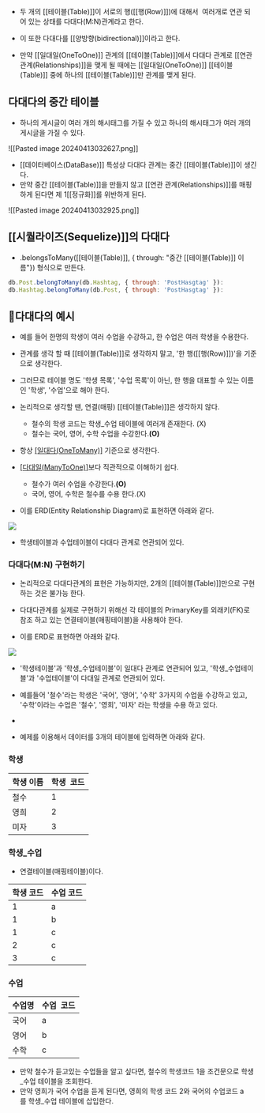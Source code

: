 - 두 개의 [[테이블(Table)]]이 서로의 행([[행(Row)]])에 대해서  여러개로 연관 되어 있는 상태를 다대다(M:N)관계라고 한다. 
- 이 또한 다대다를 [[양방향(bidirectional)]]이라고 한다.

- 만약 [[일대일(OneToOne)]] 관계의 [[테이블(Table)]]에서 다대다 관계로 [[연관 관계(Relationships)]]을 맺게 될 때에는 [[일대일(OneToOne)]] [[테이블(Table)]] 중에 하나의 [[테이블(Table)]]만 관계를 맺게 된다.


## 다대다의 중간 테이블

- 하나의 게시글이 여러 개의 해시태그를 가질 수 있고 하나의 해시태그가 여러 개의 게시글을 가질 수 있다.

![[Pasted image 20240413032627.png]]

- [[데이터베이스(DataBase)]] 특성상 다대다 관계는 중간 [[테이블(Table)]]이 생긴다.
- 만약 중간 [[테이블(Table)]]을 만들지 않고 [[연관 관계(Relationships)]]를 매핑하게 된다면 제 1[[정규화]]를 위반하게 된다.

![[Pasted image 20240413032925.png]]


## [[시퀄라이즈(Sequelize)]]의 다대다

- .belongsToMany([[테이블(Table)]], { through: "중간 [[테이블(Table)]] 이름"}) 형식으로 만든다.

```js
db.Post.belongToMany(db.Hashtag, { through: 'PostHasgtag' }):
db.Hashtag.belongToMany(db.Post, { through: 'PostHasgtag' }):
```


## 다대다의 예시

- 예를 들어 한명의 학생이 여러 수업을 수강하고, 한 수업은 여러 학생을 수용한다. 

- 관계를 생각 할 때 [[테이블(Table)]]로 생각하지 말고, '한 행([[행(Row)]])'을 기준으로 생각한다.
- 그러므로 테이블 명도 '학생 목록', '수업 목록'이 아닌, 한 행을 대표할 수 있는 이름인 '학생', '수업'으로 해야 한다.

- 논리적으로 생각할 땐, 연결(매핑) [[테이블(Table)]]은 생각하지 않다.
    - 철수의 학생 코드는 학생_수업 테이블에 여러개 존재한다. (X)
    - 철수는 국어, 영어, 수학 수업을 수강한다.**(O)**

- 항상 [[일대다(OneToMany)]](1:N) 기준으로 생각한다.
- [[다대일(ManyToOne)]](N:1)보다 직관적으로 이해하기 쉽다.
    - 철수가 여러 수업을 수강한다.**(O)**  
    - 국어, 영어, 수학은 철수를 수용 한다.(X)

- 이를 ERD(Entity Relationship Diagram)로 표현하면 아래와 같다.

![](https://t1.daumcdn.net/cfile/tistory/99D149355BECC25F3B)

- 학생테이블과 수업테이블이 다대다 관계로 연관되어 있다.   

### 다대다(M:N) 구현하기

- 논리적으로 다대다관계의 표현은 가능하지만, 2개의 [[테이블(Table)]]만으로 구현하는 것은 불가능 한다.
- 다대다관계를 실제로 구현하기 위해선 각 테이블의 PrimaryKey를 외래키(FK)로 참조 하고 있는 연결테이블(매핑테이블)을 사용해야 한다. 

- 이를 ERD로 표현하면 아래와 같다. 


![](https://t1.daumcdn.net/cfile/tistory/99F91A3C5BECC52503)

- '학생테이블'과 '학생_수업테이블'이 일대다 관계로 연관되어 있고, '학생_수업테이블'과 '수업테이블'이 다대일 관계로 연관되어 있다.

- 예를들어 '철수'라는 학생은 '국어', '영어', '수학' 3가지의 수업을 수강하고 있고, '수학'이라는 수업은 '철수', '영희', '미자' 라는 학생을 수용 하고 있다.
- 
- 예제를 이용해서 데이터를 3개의 테이블에 입력하면 아래와 같다.

### 학생

| 학생 이름 | 학생  코드 |
| ---- | ---- |
| 철수 | 1 |
| 영희 | 2 |
| 미자 | 3 |

### 학생_수업

- 연결테이블(매핑테이블)이다.

| 학생 코드 | 수업 코드 |
| ----- | ----- |
| 1     | a     |
| 1     | b     |
| 1     | c     |
| 2     | c     |
| 3     | c     |

### 수업

| 수업명 | 수업  코드 |
| ---- | ---- |
| 국어 | a |
| 영어 | b |
| 수학 | c |

- 만약 철수가 듣고있는 수업들을 알고 싶다면, 철수의 학생코드 1을 조건문으로 학생_수업 테이블을 조회한다.
- 만약 영희가 국어 수업을 듣게 된다면, 영희의 학생 코드 2와 국어의 수업코드 a를 학생_수업 테이블에 삽입한다.